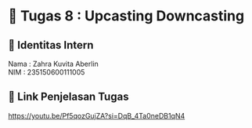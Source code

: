 # 📁 Tugas 8 : Upcasting Downcasting

## 👤 Identitas Intern
Nama : Zahra Kuvita Aberlin            
NIM  : 235150600111005

## 🔗 Link Penjelasan Tugas

https://youtu.be/Pf5qozGujZA?si=DqB_4Ta0neDB1qN4

